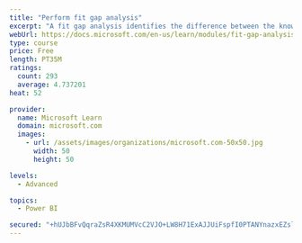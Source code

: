 ```yaml
---
title: "Perform fit gap analysis"
excerpt: "A fit gap analysis identifies the difference between the known requirements and the proposed or current solution. This module covers performing a fit gap analysis."
webUrl: https://docs.microsoft.com/en-us/learn/modules/fit-gap-analysis/
type: course
price: Free
length: PT35M
ratings:
  count: 293
  average: 4.737201
heat: 52

provider:
  name: Microsoft Learn
  domain: microsoft.com
  images:
    - url: /assets/images/organizations/microsoft.com-50x50.jpg
      width: 50
      height: 50

levels:
  - Advanced

topics:
  - Power BI

secured: "+hUJbBFvQqraZsR4XKMUMVcC2VJO+LW8H71ExAJJUiFspfI0PTANYnazxEZslGuj2lmHwYHrPXX1zHE+S/1rhYyHpwWMSSL9pfdxe+yeAihmXLT+TTA/sAW38Cu9snljeESq5Onk1Kv2jtdcrGXFunTiE+m6BdBR0unzp0e7A4FxAyGOeMu5+QtPYfr6QlicWKlzqHdCrwtY8gLteShfIGyavXyQPDIxeFlJf2I73IK5ruG4TIVS1j1O2CxarJNBTJEqWVys/0uK0O1F9mkXv3fypq+X7tKJdnRJuESrr+dY2Wj+UuRLfjK/Yj4tFjEKO2iTJB9PzokOFpuxswO5lLbg3WvRnNaHGNGdjQLC+Dz9kDwd78KAm0F1hkNeIlrCHl8qjEEWJie6rsJCOwXg3A==;o1qyqswJju70fNMe/3R3Ew=="
---
```


